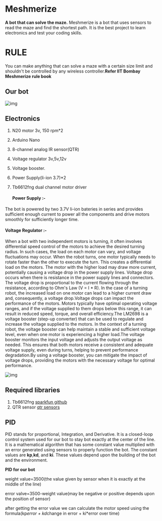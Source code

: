 # Meshmerize
**A bot that can solve the maze.**
Meshmerize is a bot that uses sensors to read the maze and find the shortest path. It is the best project to learn electronics and test your coding skills.


# RULE

You can make anything that can solve a maze with a certain size limit and shouldn't be controlled by any wireless controller.**Refer IIT Bombay Meshmerize rule book**

## Our bot

![img](https://github.com/sito-g/Meshmerize/blob/main/images/DSC00249.JPG)

## Electronics

1. N20 motor 3v, 150 rpm*2
2. Arduino Nano
3. 8-channel analog IR sensor(QTR)
4. Voltage regulator 3v,5v,12v
5. Voltage booster.
6. Power Supply(li-ion 3.7)*2
7. Tb6612fng dual channel motor driver



   #### Power Supply :-
The bot is powered by two 3.7V li-ion bateries in series and provides sufficient enough current to power all the components and drive motors smoothly for sufficiently longer time. 

   #### Voltage Regulator :-
When a bot with two independent motors is turning, it often involves differential speed control of the motors to achieve the desired turning radius. In such cases, the load on each motor can vary, and voltage fluctuations may occur. When the robot turns, one motor typically needs to rotate faster than the other to execute the turn. This creates a differential load on the motors. The motor with the higher load may draw more current, potentially causing a voltage drop in the power supply lines. Voltage drop occurs when there is resistance in the power supply lines and connectors. The voltage drop is proportional to the current flowing through the resistance, according to Ohm's Law (V = I * R). In the case of a turning robot, the increased load on one motor can lead to a higher current draw and, consequently, a voltage drop.Voltage drops can impact the performance of the motors. Motors typically have optimal operating voltage ranges, and if the voltage supplied to them drops below this range, it can result in reduced speed, torque, and overall efficiency.The LM2698 is a voltage booster (step-up converter) that can be used to regulate and increase the voltage supplied to the motors. In the context of a turning robot, the voltage booster can help maintain a stable and sufficient voltage level, even when one motor is experiencing a higher load.The voltage booster monitors the input voltage and adjusts the output voltage as needed. This ensures that both motors receive a consistent and adequate voltage supply, even during turns, helping to prevent performance degradation.By using a voltage booster, you can mitigate the impact of voltage drops, providing the motors with the necessary voltage for optimal performance.
  
   


![img](https://github.com/sito-g/Meshmerize/blob/main/images/DSC00250.JPG)

## Required libraries
1. Tb6612fng  [sparkfun github](https://github.com/sparkfun/SparkFun_TB6612FNG_Arduino_Library)
2. QTR sensor [qtr sensors](https://www.arduinolibraries.info/libraries/qtr-sensors)



## PID
PID stands for proportional, Integration, and Derivative. It is a closed-loop control system used for our bot to stay bot exactly at the center of the line. It is a mathematical algorithm that has some constant value multiplied with an error generated using sensors to properly function the bot. The constant values are **kp**,**kd**, and **ki**. These values depend upon the building of the bot and the environment.

**PID for our bot**

weight value=3500(the value given by sensor when it is exactly at the middle of the line)

error valve=3500-weight value(may be negative or positive depends upon the position of sensor)

after getting the error value we can calculate the motor speed using the formula(kp*error + kd*change in error + ki*error over time)














